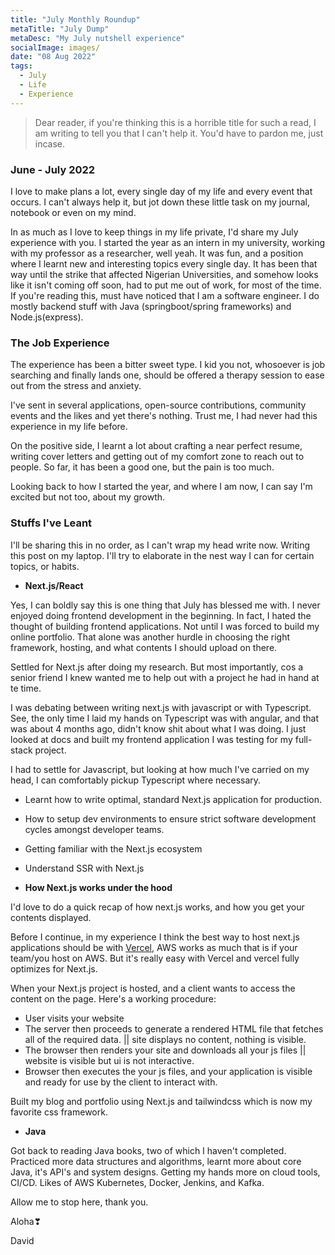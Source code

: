 ```yaml
---
title: "July Monthly Roundup"
metaTitle: "July Dump"
metaDesc: "My July nutshell experience"
socialImage: images/
date: "08 Aug 2022"
tags:
  - July
  - Life
  - Experience
---
```


> Dear reader, if you're thinking this is a horrible title for such a read, I am writing to tell you that I can't help it. You'd have to pardon me, just incase.

### June - July 2022

I love to make plans a lot, every single day of my life and every event that occurs. I can't always help it, but jot down these little task on my journal, notebook or even on my mind.

In as much as I love to keep things in my life private, I'd share my July experience with you. I started the year as an intern in my university, working with my professor as a researcher, well yeah. It was fun, and a position where I learnt new and interesting topics every single day. It has been that way until the strike that affected Nigerian Universities, and somehow looks like it isn't coming off soon, had to put me out of work, for most of the time.
If you're reading this, must have noticed that I am a software engineer. I do mostly backend stuff with Java (springboot/spring frameworks) and Node.js(express).

### The Job Experience

The experience has been a bitter sweet type. I kid you not, whosoever is job searching and finally lands one, should be offered a therapy session to ease out from the stress and anxiety.

I've sent in several applications, open-source contributions, community events and the likes and yet there's nothing. Trust me, I had never had this experience in my life before.

On the positive side, I learnt a lot about crafting a near perfect resume, writing cover letters and getting out of my comfort zone to reach out to people. So far, it has been a good one, but the pain is too much.

Looking back to how I started the year, and where I am now, I can say I'm excited but not too, about my growth.

### Stuffs I've Leant

I'll be sharing this in no order, as I can't wrap my head write now. Writing this post on my laptop.
I'll try to elaborate in the nest way I can for certain topics, or habits.

- **Next.js/React**

Yes, I can boldly say this is one thing that July has blessed me with. I never enjoyed doing frontend development in the beginning. In fact, I hated the thought of building frontend applications. Not until I was forced to build my online portfolio. That alone was another hurdle in choosing the right framework, hosting, and what contents I should upload on there.

Settled for Next.js after doing my research. But most importantly, cos a senior friend I knew wanted me to help out with a project he had in hand at te time.

I was debating between writing next.js with javascript or with Typescript. See, the only time I laid my hands on Typescript was with angular, and that was about 4 months ago, didn't know shit about what I was doing. I just looked at docs and built my frontend application I was testing for my full-stack project.

I had to settle for Javascript, but looking at how much I've carried on my head, I can comfortably pickup Typescript where necessary.

- Learnt how to write optimal, standard Next.js application for production.
- How to setup dev environments to ensure strict software development cycles amongst developer teams.
- Getting familiar with the Next.js ecosystem
- Understand SSR with Next.js

- **How Next.js works under the hood**

I'd love to do a quick recap of how next.js works, and how you get your contents displayed.

Before I continue, in my experience I think the best way to host next.js applications should be with [Vercel](https://vercel.com), AWS works as much that is if your team/you host on AWS. But it's really easy with Vercel and vercel fully optimizes for Next.js.

When your Next.js project is hosted, and a client wants to access the content on the page. Here's a working procedure:

- User visits your website
- The server then proceeds to generate a rendered HTML file that fetches all of the required data. || site displays no content, nothing is visible.
- The browser then renders your site and downloads all your js files || website is visible but ui is not interactive.
- Browser then executes the your js files, and your application is visible and ready for use by the client to interact with.

Built my blog and portfolio using Next.js and tailwindcss which is now my favorite css framework.

- **Java**

Got back to reading Java books, two of which I haven't completed. Practiced more data structures and algorithms, learnt more about core Java, it's API's and system designs. Getting my hands more on cloud tools, CI/CD. Likes of AWS Kubernetes, Docker, Jenkins, and Kafka.

Allow me to stop here, thank you.

Aloha❣

David

